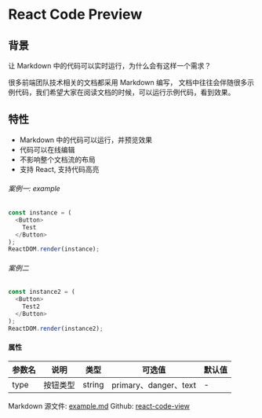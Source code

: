 # React Code Preview

## 背景

让 Markdown 中的代码可以实时运行，为什么会有这样一个需求？

很多前端团队技术相关的文档都采用 Markdown 编写， 文档中往往会伴随很多示例代码，我们希望大家在阅读文档的时候，可以运行示例代码，看到效果。

## 特性

- Markdown 中的代码可以运行，并预览效果
- 代码可以在线编辑
- 不影响整个文档流的布局
- 支持 React, 支持代码高亮

<!--start-code-->
###### 案例一: example
```js
const instance = (
  <Button>
    Test
  </Button>
);
ReactDOM.render(instance);
```
<!--end-code-->

<!--start-code-->
###### 案例二
```js
const instance2 = (
  <Button>
    Test2
  </Button>
);
ReactDOM.render(instance2);
```
<!--end-code-->

<!--parameter-description-->
#### 属性

 参数名 | 说明 | 类型 | 可选值 | 默认值  
 --- | --- | --- | --- | ---  
type | 按钮类型 | string | primary、danger、text | -  

Markdown 源文件: [example.md](https://github.com/FedWithMori/code-preview/blob/master/docs/example.md)
Github: [react-code-view](https://github.com/FedWithMori/code-preview)
